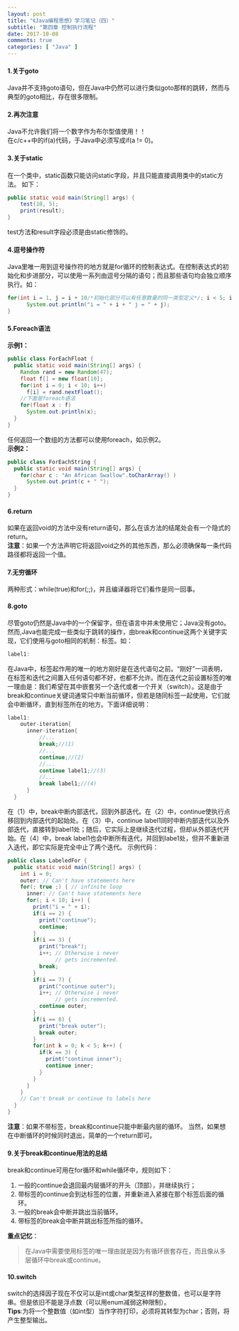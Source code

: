 ```yaml
---
layout: post
title: "《Java编程思想》学习笔记（四）"
subtitle: "第四章 控制执行流程"
date: 2017-10-08
comments: true
categories: [ "Java" ]
---
```


#### 1.关于goto
Java并不支持goto语句，但在Java中仍然可以进行类似goto那样的跳转，然而与典型的goto相比，存在很多限制。
#### 2.再次注意
Java不允许我们将一个数字作为布尔型值使用！！  
在c/c++中的if(a)代码，于Java中必须写成if(a != 0)。
#### 3.关于static
在一个类中，static函数只能访问static字段，并且只能直接调用类中的static方法。
如下：
```Java
public static void main(String[] args) {
    test(10, 5);
    print(result);
}
```
test方法和result字段必须是由static修饰的。
#### 4.逗号操作符
Java里唯一用到逗号操作符的地方就是for循环的控制表达式。在控制表达式的初始化和步进部分，可以使用一系列由逗号分隔的语句；而且那些语句均会独立顺序执行。如：
```Java
for(int i = 1, j = i + 10/*初始化部分可以有任意数量的同一类型定义*/; i < 5; i++, j = i * 2) {
      System.out.println("i = " + i + " j = " + j);
}
```
#### 5.Foreach语法
**示例1：**
```Java
public class ForEachFloat {
  public static void main(String[] args) {
    Random rand = new Random(47);
    float f[] = new float[10];
    for(int i = 0; i < 10; i++)
      f[i] = rand.nextFloat();
	//下面是foreach语法
    for(float x : f)
      System.out.println(x);
  }
}
```
任何返回一个数组的方法都可以使用foreach，如示例2。  
**示例2：**
```Java
public class ForEachString {
  public static void main(String[] args) {
    for(char c : "An African Swallow".toCharArray() )
      System.out.print(c + " ");
  }
}
```
#### 6.return
如果在返回void的方法中没有return语句，那么在该方法的结尾处会有一个隐式的return。  
**注意**：如果一个方法声明它将返回void之外的其他东西，那么必须确保每一条代码路径都将返回一个值。
#### 7.无穷循环
两种形式：while(true)和for(;;)，并且编译器将它们看作是同一回事。
#### 8.goto
尽管goto仍然是Java中的一个保留字，但在语言中并未使用它；Java没有goto。然而,Java也能完成一些类似于跳转的操作，由break和continue这两个关键字实现，它们使用与goto相同的机制：标签。如：
```Java
label1:
```
在Java中，标签起作用的唯一的地方刚好是在迭代语句之前。“刚好”一词表明，在标签和迭代之间置入任何语句都不好，也都不允许。而在迭代之前设置标签的唯一理由是：我们希望在其中嵌套另一个迭代或者一个开关（switch）。这是由于break和continue关键词通常只中断当前循环，但若是随同标签一起使用，它们就会中断循环，直到标签所在的地方。下面详细说明：
```Java
label1:
	outer-iteration{
	  inner-iteration{
		  //...
		  break;//(1)
		  //...
		  continue;//(2)
		  //...
		  continue label1;//(3)
		  //...
		  break label1;//(4)		  
	  }
  }
```
在（1）中，break中断内部迭代，回到外部迭代。在（2）中，continue使执行点移回到内部迭代的起始处。在（3）中，continue label1同时中断内部迭代以及外部迭代，直接转到label1处；随后，它实际上是继续迭代过程，但却从外部迭代开始。在（4）中，break label1也会中断所有迭代，并回到labe1处，但并不重新进入迭代，即它实际是完全中止了两个迭代。
示例代码：
```Java
public class LabeledFor {
  public static void main(String[] args) {
    int i = 0;
    outer: // Can't have statements here
    for(; true ;) { // infinite loop
      inner: // Can't have statements here
      for(; i < 10; i++) {
        print("i = " + i);
        if(i == 2) {
          print("continue");
          continue;
        }
        if(i == 3) {
          print("break");
          i++; // Otherwise i never
               // gets incremented.
          break;
        }
        if(i == 7) {
          print("continue outer");
          i++; // Otherwise i never
               // gets incremented.
          continue outer;
        }
        if(i == 8) {
          print("break outer");
          break outer;
        }
        for(int k = 0; k < 5; k++) {
          if(k == 3) {
            print("continue inner");
            continue inner;
          }
        }
      }
    }
    // Can't break or continue to labels here
  }
} 
```
**注意**：如果不带标签，break和continue只能中断最内层的循环。
当然，如果想在中断循环的时候同时退出，简单的一个return即可。
#### 9.关于break和continue用法的总结
break和continue可用在for循环和while循环中，规则如下：
1. 一般的continue会退回最内层循环的开头（顶部），并继续执行；
2. 带标签的continue会到达标签的位置，并重新进入紧接在那个标签后面的循环。
3. 一般的break会中断并跳出当前循环。
4. 带标签的break会中断并跳出标签所指的循环。  

**重点记忆**：
> 在Java中需要使用标签的唯一理由就是因为有循环嵌套存在，而且像从多层循环中break或continue。

#### 10.switch
switch的选择因子现在不仅可以是int或char类型这样的整数值，也可以是字符串。但是依旧不能是浮点数（可以用enum减弱这种限制）。  
**Tips**:为将一个整数值（如int型）当作字符打印，必须将其转型为char；否则，将产生整型输出。


